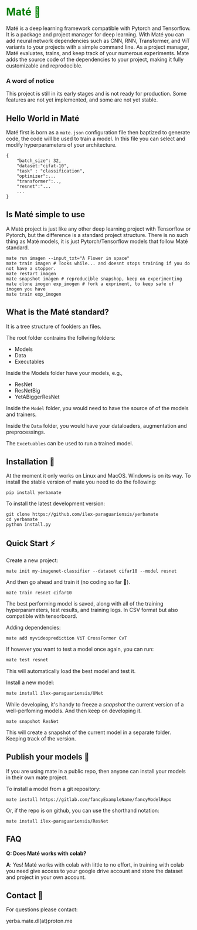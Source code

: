 <h1 style="color:green"><span style="color:green">Maté 🧉</span></h1>

Maté is a deep learning framework compatible with Pytorch and Tensorflow. It is a package and project manager for deep learning. 
With Maté you can add neural network dependencies such as CNN, RNN, Transformer, and ViT variants to your projects with a simple command line. As a project manager, Maté evaluates, trains, and keep track of your numerous experiments. Mate adds the source code of the dependencies to your project, making it fully customizable and reprodocible.


### A word of notice
This project is still in its early stages and is not ready for production. Some features are not yet implemented, and some are not yet stable.

## Hello World in Maté
Maté first is born as a `mate.json` configuration file then baptized to generate code, the code will be used to train a model. In this file you can select and modify hyperparameters of your architecture. 
```
{
	"batch_size": 32,
	"dataset:"cifat-10", 
	"task" : "classification",
	"optimizer":...	
	"transformer":..,
	"resnet":"...
	...
}
```



## Is Maté simple to use
A Maté project is just like any other deep learning project with Tensorflow or Pytorch, but the difference is a standard project structure. There is no such thing as Maté models, it is just Pytorch/Tensorflow models that follow Maté standard.

```
mate run imagen --input_txt="A Flower in space"
mate train imagen # Tooks while... and doesnt stops training if you do not have a stopper.
mate restart imagen 
mate snapshot imagen # reproducible snapshop, keep on experimenting
mate clone imogen exp_imogen # fork a expriment, to keep safe of imogen you have
mate train exp_imogen 
```

## What is the Maté standard?
It is a tree structure of foolders an files. 

The root folder contrains the follwing folders: 
* Models
* Data
* Executables

Inside the Models folder have your models, e.g.,
* ResNet
* ResNetBig
* YetABiggerResNet

Inside the `Model` folder, you would need to have the source of of the models and trainers.

Inside the `Data` folder, you would have your dataloaders, augmentation and preprocessings.

The `Excetuables` can be used to run a trained model. 



## Installation 🔌

At the moment it only works on Linux and MacOS. Windows is on its way.
To install the stable version of mate you need to do the following:
```
pip install yerbamate
```

To install the latest development version:
```
git clone https://github.com/ilex-paraguariensis/yerbamate 
cd yerbamate
python install.py
```

## Quick Start ⚡
Create a new project:
```
mate init my-imagenet-classifier --dataset cifar10 --model resnet
```
And then go ahead and train it (no coding so far 🤗).
```
mate train resnet cifar10 
```
The best performing model is saved, along with all of the training hyperparameters, test results, and training logs. In CSV format but also compatible with tensorboard.

Adding dependencies:
```
mate add myvideoprediction ViT CrossFormer CvT
```


If however you want to test a model once again, you can run:
```bash
mate test resnet
```
This will automatically load the best model and test it.


Install a new model:
```bash
mate install ilex-paraguariensis/UNet
```


While developing, it's handy to freeze a *snapshot* the current version of a well-perfoming models. And then keep on developing it.
```
mate snapshot ResNet
```
This will create a snapshot of the current model in a separate folder. Keeping track of the version.

## Publish your models 🎁 
If you are using mate in a public repo, then anyone can install your models in their own mate project.


To install a model from a git repository:
```
mate install https://gitlab.com/fancyExampleName/fancyModelRepo
````
Or, if the repo is on github, you can use the shorthand notation:

```
mate install ilex-paraguariensis/ResNet 
```

## FAQ
**Q: Does Maté works with colab?**

**A**: Yes! Maté works with colab with little to no effort, in training with colab you need give access to your google drive account and store the dataset and project in your own account.

## Contact 🤝 

For questions please contact:

yerba.mate.dl(at)proton.me
